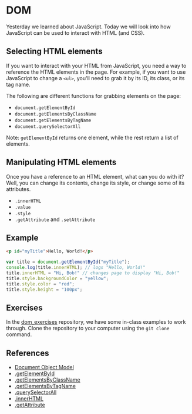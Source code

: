 # DOM

Yesterday we learned about JavaScript. Today we will look into how
JavaScript can be used to interact with HTML (and CSS).

## Selecting HTML elements

If you want to interact with your HTML from JavaScript, you need a way
to reference the HTML elements in the page. For example, if you want
to use JavaScript to change a `<ul>`, you'll need to grab it by its
ID, its class, or its tag name.

The following are different functions for grabbing elements on the
page:

- `document.getElementById`
- `document.getElementsByClassName`
- `document.getElementsByTagName`
- `document.querySelectorAll`

Note: `getElementById` returns one element, while the rest return a
list of elements.

## Manipulating HTML elements

Once you have a reference to an HTML element, what can you do with it?
Well, you can change its contents, change its style, or change some of
its attributes.

- `.innerHTML`
- `.value`
- `.style`
- `.getAttribute` and `.setAttribute`

## Example

```html
<p id="myTitle">Hello, World!</p>
```

```javascript
var title = document.getElementById("myTitle");
console.log(title.innerHTML); // logs "Hello, World!"
title.innerHTML = "Hi, Bob!" // changes page to display "Hi, Bob!"
title.style.backgroundColor = "yellow";
title.style.color = "red";
title.style.height = "100px";
```

## Exercises

In the [dom_exercises](https://github.com/wdi-sf-jan/dom_exercises)
repository, we have some in-class examples to work through. Clone the
repository to your computer using the `git clone` command.

## References

- [Document Object Model](https://developer.mozilla.org/en-US/docs/Web/API/Document_Object_Model)
- [.getElementById](https://developer.mozilla.org/en-US/docs/Web/API/document.getElementById)
- [.getElementsByClassName](https://developer.mozilla.org/en-US/docs/Web/API/document.getElementsByClassName)
- [.getElementsByTagName](https://developer.mozilla.org/en-US/docs/Web/API/document.getElementsByTagName)
- [.querySelectorAll](https://developer.mozilla.org/en-US/docs/Web/API/Document.querySelectorAll)
- [.innerHTML](https://developer.mozilla.org/en-US/docs/Web/API/Element.innerHTML)
- [.getAttribute](https://developer.mozilla.org/en-US/docs/Web/API/element.getAttribute)
